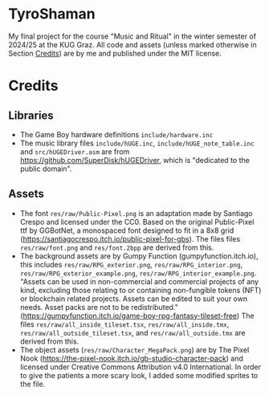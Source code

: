 # TyroShaman
My final project for the course "Music and Ritual" in the winter semester of 2024/25 at the KUG Graz. All code and assets (unless marked otherwise in Section [Credits](README.md#Credits)) are by me and published under the MIT license. 

# Credits
## Libraries
* The Game Boy hardware definitions `include/hardware.inc` 
* The music library files `include/hUGE.inc`, `include/hUGE_note_table.inc` and `src/hUGEDriver.asm` are from https://github.com/SuperDisk/hUGEDriver, which is "dedicated to the public domain".
## Assets
* The font `res/raw/Public-Pixel.png` is an adaptation made by Santiago Crespo and licensed under the CC0. Based on the original Public-Pixel ttf by GGBotNet, a monospaced font designed to fit in a 8x8 grid (https://santiagocrespo.itch.io/public-pixel-for-gbs). The files  files `res/raw/font.png` and `res/font.2bpp` are derived from this.
* The background assets are by Gumpy Function (gumpyfunction.itch.io), this includes `res/raw/RPG_exterior.png`, `res/raw/RPG_interior.png`, `res/raw/RPG_exterior_example.png`, `res/raw/RPG_interior_example.png`. "Assets can be used in non-commercial and commercial projects of any kind, excluding those relating to or containing non-fungible tokens (NFT) or blockchain related projects. Assets can be edited to suit your own needs. Asset packs are not to be redistributed." (https://gumpyfunction.itch.io/game-boy-rpg-fantasy-tileset-free) The files `res/raw/all_inside_tileset.tsx`, `res/raw/all_inside.tmx`, `res/raw/all_outside_tileset.tsx`, and `res/raw/all_outside.tmx` are derived from this.
* The object assets (`res/raw/Character_MegaPack.png`) are by The Pixel Nook (https://the-pixel-nook.itch.io/gb-studio-character-pack) and licensed under Creative Commons Attribution v4.0 International. In order to give the patients a more scary look, I added some modified sprites to the file.
